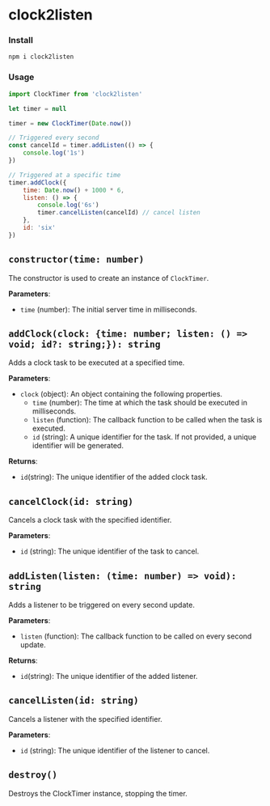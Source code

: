 # clock2listen

### Install

```
npm i clock2listen
```

### Usage

```js
import ClockTimer from 'clock2listen'

let timer = null

timer = new ClockTimer(Date.now())

// Triggered every second
const cancelId = timer.addListen(() => {
    console.log('1s')
})

// Triggered at a specific time
timer.addClock({
    time: Date.now() + 1000 * 6,
    listen: () => {
        console.log('6s')
        timer.cancelListen(cancelId) // cancel listen
    },
    id: 'six'
})
```

## `constructor(time: number)`

The constructor is used to create an instance of `ClockTimer`.

**Parameters**:

- `time` (number): The initial server time in milliseconds.


## `addClock(clock: {time: number; listen: () => void; id?: string;}): string`
Adds a clock task to be executed at a specified time.

**Parameters**:
- `clock` (object): An object containing the following properties.
    - `time` (number): The time at which the task should be executed in milliseconds.
    - `listen` (function): The callback function to be called when the task is executed.
    - `id` (string): A unique identifier for the task. If not provided, a unique identifier will be generated.

**Returns**:
- `id`(string): The unique identifier of the added clock task.


## `cancelClock(id: string)`
Cancels a clock task with the specified identifier.

**Parameters**:
- `id` (string): The unique identifier of the task to cancel.

## `addListen(listen: (time: number) => void): string`
Adds a listener to be triggered on every second update.

**Parameters**:
- `listen` (function): The callback function to be called on every second update.

**Returns**:
- `id`(string): The unique identifier of the added listener.

## `cancelListen(id: string)`
Cancels a listener with the specified identifier.

**Parameters**:
- `id` (string): The unique identifier of the listener to cancel.

## `destroy()`
Destroys the ClockTimer instance, stopping the timer.